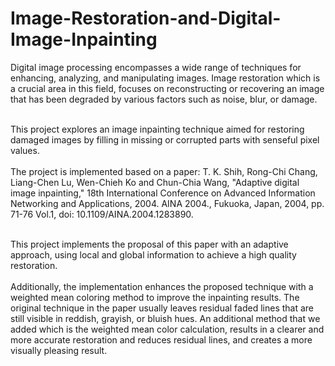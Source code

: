 # Image-Restoration-and-Digital-Image-Inpainting

Digital image processing encompasses a wide range of techniques for enhancing, analyzing,
and manipulating images. Image restoration which is a crucial area in this field, focuses on
reconstructing or recovering an image that has been degraded by various factors such as
noise, blur, or damage. <br><br>

This project explores an image inpainting technique aimed for
restoring damaged images by filling in missing or corrupted parts with senseful pixel values. <br><br>
The project is implemented based on a paper: T. K. Shih, Rong-Chi Chang, Liang-Chen Lu, Wen-Chieh Ko and Chun-Chia Wang, "Adaptive
digital image inpainting," 18th International Conference on Advanced Information Networking and
Applications, 2004. AINA 2004., Fukuoka, Japan, 2004, pp. 71-76 Vol.1, doi:
10.1109/AINA.2004.1283890.  <br><br>

This project implements the proposal of this paper with an adaptive approach, using local and global information to
achieve a high quality restoration.  <br><br>
Additionally, the implementation enhances the proposed
technique with a weighted mean coloring method to improve the inpainting results. The
original technique in the paper usually leaves residual faded lines that are still
visible in reddish, grayish, or bluish hues. An additional method that we added which is the
weighted mean color calculation, results in a clearer and more accurate restoration and
reduces residual lines, and creates a more visually pleasing result. <br><br>

